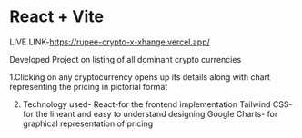 # React + Vite

LIVE LINK-https://rupee-crypto-x-xhange.vercel.app/

Developed Project on listing of all dominant crypto currencies 

1.Clicking on any cryptocurrency opens up its details along with chart representing the pricing 
    in pictorial format

2. Technology used-
    React-for the frontend implementation
    Tailwind CSS- for the lineant and easy to understand designing 
    Google Charts- for graphical representation of pricing